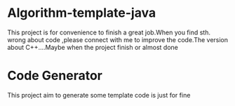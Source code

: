 # Algorithm-template-java
This project is for convenience to finish a great job.When you find sth. wrong about code ,please connect with me to improve the code.The version about C++....Maybe when the project finish or almost done

# Code Generator
This project aim to generate some template code is just for fine
